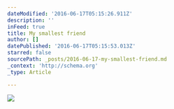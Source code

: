 ```yaml
---
dateModified: '2016-06-17T05:15:26.911Z'
description: ''
inFeed: true
title: My smallest friend
author: []
datePublished: '2016-06-17T05:15:53.013Z'
starred: false
sourcePath: _posts/2016-06-17-my-smallest-friend.md
_context: 'http://schema.org'
_type: Article

---
```

![](https://the-grid-user-content.s3-us-west-2.amazonaws.com/4070d7bf-fa2c-4ff3-9299-650f8f40aa2d.jpg)